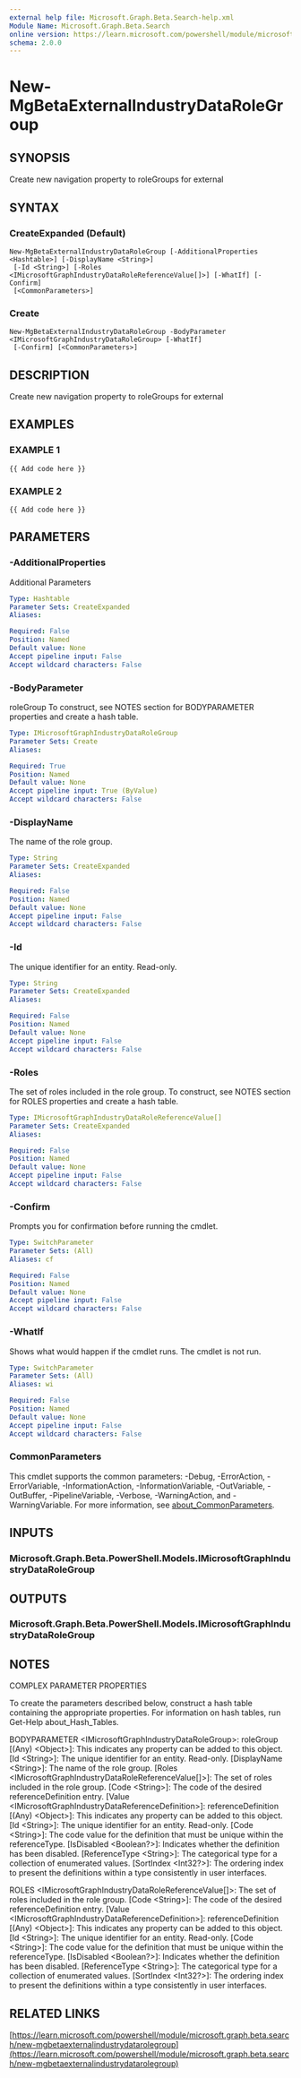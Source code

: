 ```yaml
---
external help file: Microsoft.Graph.Beta.Search-help.xml
Module Name: Microsoft.Graph.Beta.Search
online version: https://learn.microsoft.com/powershell/module/microsoft.graph.beta.search/new-mgbetaexternalindustrydatarolegroup
schema: 2.0.0
---
```


# New-MgBetaExternalIndustryDataRoleGroup

## SYNOPSIS
Create new navigation property to roleGroups for external

## SYNTAX

### CreateExpanded (Default)
```
New-MgBetaExternalIndustryDataRoleGroup [-AdditionalProperties <Hashtable>] [-DisplayName <String>]
 [-Id <String>] [-Roles <IMicrosoftGraphIndustryDataRoleReferenceValue[]>] [-WhatIf] [-Confirm]
 [<CommonParameters>]
```

### Create
```
New-MgBetaExternalIndustryDataRoleGroup -BodyParameter <IMicrosoftGraphIndustryDataRoleGroup> [-WhatIf]
 [-Confirm] [<CommonParameters>]
```

## DESCRIPTION
Create new navigation property to roleGroups for external

## EXAMPLES

### EXAMPLE 1
```
{{ Add code here }}
```

### EXAMPLE 2
```
{{ Add code here }}
```

## PARAMETERS

### -AdditionalProperties
Additional Parameters

```yaml
Type: Hashtable
Parameter Sets: CreateExpanded
Aliases:

Required: False
Position: Named
Default value: None
Accept pipeline input: False
Accept wildcard characters: False
```

### -BodyParameter
roleGroup
To construct, see NOTES section for BODYPARAMETER properties and create a hash table.

```yaml
Type: IMicrosoftGraphIndustryDataRoleGroup
Parameter Sets: Create
Aliases:

Required: True
Position: Named
Default value: None
Accept pipeline input: True (ByValue)
Accept wildcard characters: False
```

### -DisplayName
The name of the role group.

```yaml
Type: String
Parameter Sets: CreateExpanded
Aliases:

Required: False
Position: Named
Default value: None
Accept pipeline input: False
Accept wildcard characters: False
```

### -Id
The unique identifier for an entity.
Read-only.

```yaml
Type: String
Parameter Sets: CreateExpanded
Aliases:

Required: False
Position: Named
Default value: None
Accept pipeline input: False
Accept wildcard characters: False
```

### -Roles
The set of roles included in the role group.
To construct, see NOTES section for ROLES properties and create a hash table.

```yaml
Type: IMicrosoftGraphIndustryDataRoleReferenceValue[]
Parameter Sets: CreateExpanded
Aliases:

Required: False
Position: Named
Default value: None
Accept pipeline input: False
Accept wildcard characters: False
```

### -Confirm
Prompts you for confirmation before running the cmdlet.

```yaml
Type: SwitchParameter
Parameter Sets: (All)
Aliases: cf

Required: False
Position: Named
Default value: None
Accept pipeline input: False
Accept wildcard characters: False
```

### -WhatIf
Shows what would happen if the cmdlet runs.
The cmdlet is not run.

```yaml
Type: SwitchParameter
Parameter Sets: (All)
Aliases: wi

Required: False
Position: Named
Default value: None
Accept pipeline input: False
Accept wildcard characters: False
```

### CommonParameters
This cmdlet supports the common parameters: -Debug, -ErrorAction, -ErrorVariable, -InformationAction, -InformationVariable, -OutVariable, -OutBuffer, -PipelineVariable, -Verbose, -WarningAction, and -WarningVariable. For more information, see [about_CommonParameters](http://go.microsoft.com/fwlink/?LinkID=113216).

## INPUTS

### Microsoft.Graph.Beta.PowerShell.Models.IMicrosoftGraphIndustryDataRoleGroup
## OUTPUTS

### Microsoft.Graph.Beta.PowerShell.Models.IMicrosoftGraphIndustryDataRoleGroup
## NOTES
COMPLEX PARAMETER PROPERTIES

To create the parameters described below, construct a hash table containing the appropriate properties.
For information on hash tables, run Get-Help about_Hash_Tables.

BODYPARAMETER \<IMicrosoftGraphIndustryDataRoleGroup\>: roleGroup
  \[(Any) \<Object\>\]: This indicates any property can be added to this object.
  \[Id \<String\>\]: The unique identifier for an entity.
Read-only.
  \[DisplayName \<String\>\]: The name of the role group.
  \[Roles \<IMicrosoftGraphIndustryDataRoleReferenceValue\[\]\>\]: The set of roles included in the role group.
    \[Code \<String\>\]: The code of the desired referenceDefinition entry.
    \[Value \<IMicrosoftGraphIndustryDataReferenceDefinition\>\]: referenceDefinition
      \[(Any) \<Object\>\]: This indicates any property can be added to this object.
      \[Id \<String\>\]: The unique identifier for an entity.
Read-only.
      \[Code \<String\>\]: The code value for the definition that must be unique within the referenceType.
      \[IsDisabled \<Boolean?\>\]: Indicates whether the definition has been disabled.
      \[ReferenceType \<String\>\]: The categorical type for a collection of enumerated values.
      \[SortIndex \<Int32?\>\]: The ordering index to present the definitions within a type consistently in user interfaces.

ROLES \<IMicrosoftGraphIndustryDataRoleReferenceValue\[\]\>: The set of roles included in the role group.
  \[Code \<String\>\]: The code of the desired referenceDefinition entry.
  \[Value \<IMicrosoftGraphIndustryDataReferenceDefinition\>\]: referenceDefinition
    \[(Any) \<Object\>\]: This indicates any property can be added to this object.
    \[Id \<String\>\]: The unique identifier for an entity.
Read-only.
    \[Code \<String\>\]: The code value for the definition that must be unique within the referenceType.
    \[IsDisabled \<Boolean?\>\]: Indicates whether the definition has been disabled.
    \[ReferenceType \<String\>\]: The categorical type for a collection of enumerated values.
    \[SortIndex \<Int32?\>\]: The ordering index to present the definitions within a type consistently in user interfaces.

## RELATED LINKS

[https://learn.microsoft.com/powershell/module/microsoft.graph.beta.search/new-mgbetaexternalindustrydatarolegroup](https://learn.microsoft.com/powershell/module/microsoft.graph.beta.search/new-mgbetaexternalindustrydatarolegroup)


